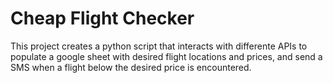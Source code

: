 # Cheap Flight Checker

This project creates a python script that interacts with differente APIs to populate a google sheet with desired flight locations and prices, and send a SMS when a flight below the desired price is encountered.